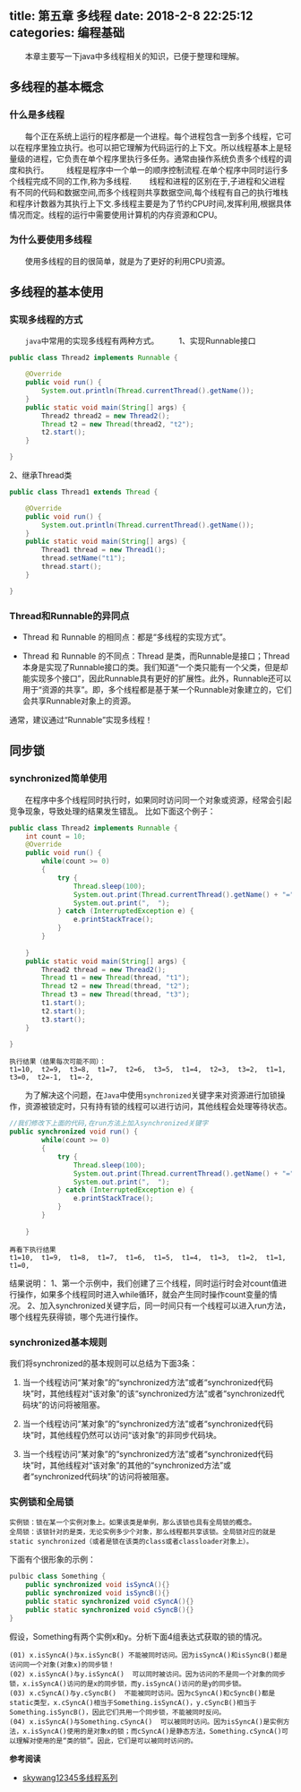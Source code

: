 title: 第五章 多线程
date: 2018-2-8 22:25:12
categories: 编程基础
---
　　本章主要写一下java中多线程相关的知识，已便于整理和理解。
## 多线程的基本概念 ##
### 什么是多线程 ###
　　每个正在系统上运行的程序都是一个进程。每个进程包含一到多个线程，它可以在程序里独立执行。也可以把它理解为代码运行的上下文。所以线程基本上是轻量级的进程，它负责在单个程序里执行多任务。通常由操作系统负责多个线程的调度和执行。
　　线程是程序中一个单一的顺序控制流程.在单个程序中同时运行多个线程完成不同的工作,称为多线程.
　　线程和进程的区别在于,子进程和父进程有不同的代码和数据空间,而多个线程则共享数据空间,每个线程有自己的执行堆栈和程序计数器为其执行上下文.多线程主要是为了节约CPU时间,发挥利用,根据具体情况而定。线程的运行中需要使用计算机的内存资源和CPU。
### 为什么要使用多线程 ###
　　使用多线程的目的很简单，就是为了更好的利用CPU资源。
## 多线程的基本使用 ##
### 实现多线程的方式 ###
　　`java`中常用的实现多线程有两种方式。
　　
1、实现Runnable接口
```java
public class Thread2 implements Runnable {

	@Override
	public void run() {
		System.out.println(Thread.currentThread().getName());
	}
	public static void main(String[] args) {
		Thread2 thread2 = new Thread2();
		Thread t2 = new Thread(thread2, "t2");
		t2.start();
	}

}
```
2、继承Thread类
```java
public class Thread1 extends Thread {

	@Override
	public void run() {
		System.out.println(Thread.currentThread().getName());
	}
	public static void main(String[] args) {
		Thread1 thread = new Thread1();
		thread.setName("t1");
		thread.start();
	}

}
```

### Thread和Runnable的异同点 ###

 - Thread 和 Runnable 的相同点：都是“多线程的实现方式”。

 - Thread 和 Runnable 的不同点：Thread 是类，而Runnable是接口；Thread本身是实现了Runnable接口的类。我们知道“一个类只能有一个父类，但是却能实现多个接口”，因此Runnable具有更好的扩展性。此外，Runnable还可以用于“资源的共享”。即，多个线程都是基于某一个Runnable对象建立的，它们会共享Runnable对象上的资源。

通常，建议通过“Runnable”实现多线程！

## 同步锁 ##
### synchronized简单使用 ###
　　在程序中多个线程同时执行时，如果同时访问同一个对象或资源，经常会引起竞争现象，导致处理的结果发生错乱。
比如下面这个例子：
```java
public class Thread2 implements Runnable {
	int count = 10;
	@Override
	public void run() {
		while(count >= 0)
		{
			try {
				Thread.sleep(100);
				System.out.print(Thread.currentThread().getName() + "=" + (count--));
				System.out.print(",  ");
			} catch (InterruptedException e) {
				e.printStackTrace();
			}
		}
		
	}
	public static void main(String[] args) {
		Thread2 thread = new Thread2();
		Thread t1 = new Thread(thread, "t1");
		Thread t2 = new Thread(thread, "t2");
		Thread t3 = new Thread(thread, "t3");
		t1.start();
		t2.start();
		t3.start();
	}

}
```
    执行结果（结果每次可能不同）：
    t1=10,  t2=9,  t3=8,  t1=7,  t2=6,  t3=5,  t1=4,  t2=3,  t3=2,  t1=1,  t3=0,  t2=-1,  t1=-2,  
    
　　为了解决这个问题，在`Java`中使用`synchronized`关键字来对资源进行加锁操作，资源被锁定时，只有持有锁的线程可以进行访问，其他线程会处理等待状态。

```java
//我们修改下上面的代码,在run方法上加入synchronized关键字
public synchronized void run() {
		while(count >= 0)
		{
			try {
				Thread.sleep(100);
				System.out.print(Thread.currentThread().getName() + "=" + (count--));
				System.out.print(",  ");
			} catch (InterruptedException e) {
				e.printStackTrace();
			}
		}
		
	}
```
    再看下执行结果
    t1=10,  t1=9,  t1=8,  t1=7,  t1=6,  t1=5,  t1=4,  t1=3,  t1=2,  t1=1,  t1=0,  

结果说明：
    1、第一个示例中，我们创建了三个线程，同时运行时会对count值进行操作，如果多个线程同时进入while循环，就会产生同时操作count变量的情况。
    2、加入synchronized关键字后，同一时间只有一个线程可以进入run方法，哪个线程先获得锁，哪个先进行操作。
    
### synchronized基本规则 ###
我们将synchronized的基本规则可以总结为下面3条：

 1. 当一个线程访问“某对象”的“synchronized方法”或者“synchronized代码块”时，其他线程对“该对象”的该“synchronized方法”或者“synchronized代码块”的访问将被阻塞。
 
 2. 当一个线程访问“某对象”的“synchronized方法”或者“synchronized代码块”时，其他线程仍然可以访问“该对象”的非同步代码块。
 
 3. 当一个线程访问“某对象”的“synchronized方法”或者“synchronized代码块”时，其他线程对“该对象”的其他的“synchronized方法”或者“synchronized代码块”的访问将被阻塞。

### 实例锁和全局锁 ###
    实例锁：锁在某一个实例对象上。如果该类是单例，那么该锁也具有全局锁的概念。
    全局锁：该锁针对的是类，无论实例多少个对象，那么线程都共享该锁。全局锁对应的就是static synchronized（或者是锁在该类的class或者classloader对象上）。
    
下面有个很形象的示例：
```java
pulbic class Something {
    public synchronized void isSyncA(){}
    public synchronized void isSyncB(){}
    public static synchronized void cSyncA(){}
    public static synchronized void cSyncB(){}
}
```
假设，Something有两个实例x和y。分析下面4组表达式获取的锁的情况。

    (01) x.isSyncA()与x.isSyncB() 不能被同时访问。因为isSyncA()和isSyncB()都是访问同一个对象(对象x)的同步锁！ 
    (02) x.isSyncA()与y.isSyncA()  可以同时被访问。因为访问的不是同一个对象的同步锁，x.isSyncA()访问的是x的同步锁，而y.isSyncA()访问的是y的同步锁。
    (03) x.cSyncA()与y.cSyncB()  不能被同时访问。因为cSyncA()和cSyncB()都是static类型，x.cSyncA()相当于Something.isSyncA()，y.cSyncB()相当于Something.isSyncB()，因此它们共用一个同步锁，不能被同时反问。
    (04) x.isSyncA()与Something.cSyncA()  可以被同时访问。因为isSyncA()是实例方法，x.isSyncA()使用的是对象x的锁；而cSyncA()是静态方法，Something.cSyncA()可以理解对使用的是“类的锁”。因此，它们是可以被同时访问的。
    


**参考阅读**
- [skywang12345多线程系列](http://www.cnblogs.com/skywang12345/p/java_threads_category.html)
